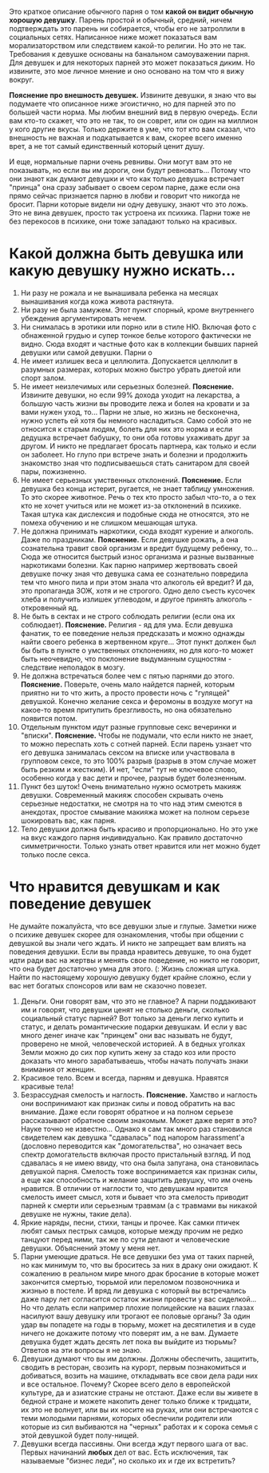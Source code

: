 Это краткое описание обычного парня о том **какой он видит обычную хорошую девушку**. Парень простой и обычный, средний, ничем подтверждать это парень ни собирается, чтобы его не затроллили в социальных сетях. Написанное ниже может показаться вам морализаторством или следствием какой-то религии. Но это не так. Требования к девушке основаны на банальном самоуважении парня. Для девушек и для некоторых парней это может показаться диким. Но извините, это мое личное мнение и оно основано на том что я вижу вокруг.

**Пояснение про внешность девушек.** Извините девушки, я знаю что вы подумаете что описанное ниже эгоистично, но для парней это по большей части норма. Мы любим внешний вид в первую очередь. Если вам кто-то скажет, что это не так, то он соврет, или он один на миллион у кого другие вкусы. Только держите в уме, что тот кто вам сказал, что внешность не важная и подкатывается к вам, скорее всего именно врет, а не тот самый единственный который ценит душу.

И еще, нормальные парни очень ревнивы. Они могут вам это не показывать, но если вы им дороги, они будут ревновать... Потому что они знают как думают девушки и что как только девушка встречает "принца" она сразу забывает о своем сером парне, даже если она прямо сейчас признается парню в любви и говорит что никогда не бросит. Парни которые видели ни одну девушку, знают что это ложь. Это не вина девушек, просто так устроена их психика. Парни тоже не без перекосов в психике, они тоже западают только на красивых.

# Какой должна быть девушка или какую девушку нужно искать...
1. Ни разу не рожала и не вынашивала ребенка на месяцах вынашивания когда кожа живота растянута.
2. Ни разу не была замужем. Этот пункт спорный, кроме внутреннего убеждения аргументировать нечем.
3. Ни снималась в эротики или порно или в стиле НЮ. Включая фото с обнаженной грудью и супер тонкое белье которого фактически не видно. Сюда входят и частные фото как в коллекции бывших парней девушки или самой девушки. Парни о
4. Не имеет излишек веса и целлюлита. Допускается целлюлит в разумных размерах, которых можно быстро убрать диетой или спорт залом.
5. Не имеет неизлечимых или серьезных болезней. **Пояснение.** Извините девушки, но если 99% дохода уходит на лекарства, а большую часть жизни вы проводите лежа и болея на кровати и за вами нужен уход, то... Парни не злые, но жизнь не бесконечна, нужно успеть ей хотя бы немного насладиться. Само собой это не относится к старым людям, болеть для них это норма и если дедушка встречает бабушку, то они оба готовы ухаживать друг за другом. И никто не предлагает бросать партнера, как только и если он заболеет. Но глупо при встрече знать и болезни и продолжить знакомство зная что подписываешься стать санитаром для своей пары, пожизненно.
6. Не имеет серьезных умственных отклонений. **Пояснение.** Если девушка без конца истерит, ругается, не знает таблицу умножения. То это скорее животное. Речь о тех кто просто забыл что-то, а о тех кто не хочет учиться или не может из-за отклонений в психике. Такая штука как дислексия и подобные сюда не относятся, это не помеха обучению и не слишком мешающая штука.
7. Не должна принимать наркотики, сюда входят курение и алкоголь. Даже по праздникам. **Пояснение.** Если девушке рожать, а она сознательна травит свой организм и вредит будущему ребенку, то... Сюда же относится быстрый износ организма и разные вызванные наркотиками болезни. Как парню например жертвовать своей девушке почку зная что девушка сама ее сознательно повредила тем что много пила и при этом знала что алкоголь ей вредит? И да, это пропаганда ЗОЖ, хотя и не строгого. Одно дело съесть кусочек хлеба и получить излишек углеводом, и другое принять алкоголь - откровенный яд.
8. Не быть в сектах и не строго соблюдать религии (если она их соблюдает). **Пояснение.** Религия - яд для ума. Если девушка фанатик, то ее поведение нельзя предсказать и можно однажды найти своего ребенка в жертвенном круге... Этот пункт должен был бы быть в пункте о умственных отклонениях, но для кого-то может быть неочевидно, что поклонение выдуманным сущностям - следствие неполадок в мозгу.
9. Не должна встречаться более чем с пятью парнями до этого. **Пояснение.** Поверьте, очень мало найдется парней, которым приятно ни то что жить, а просто провести ночь с "гулящей" девушкой. Конечно желание секса и феромоны в воздухе могут на какое-то время притупить брезгливость, но она обязательно появится потом.
10. Отдельным пунктом идут разные групповые секс вечеринки и "вписки". **Пояснение.** Чтобы не подумали, что если никто не знает, то можно переспать хоть с сотней парней. Если парень узнает что его девушка занималась сексом на вписке или участвовала в групповом сексе, то это 100% разрыв (разрыв в этом случае может быть резким и жестким). И нет, "если" тут не ключевое слово, особенно когда у вас дети и прочее, разрыв будет болезненным.
11. Пункт без шуток! Очень внимательно нужно осмотреть макияж девушки. Современный макияж способен скрывать очень серьезные недостатки, не смотря на то что над этим смеются в анекдотах, простое смывание макияжа может на полном серьезе шокировать вас, как парня.
12. Тело девушки должна быть красиво и пропорционально. Но это уже на вкус каждого парня индивидуально. Как правило достаточно симметричности. Только узнать ответ нравится или нет можно будет только после секса.

# Что нравится девушкам и как поведение девушек

Не думайте пожалуйста, что все девушки злые и глупые. Заметки ниже о психике девушек скорее для ознакомления, чтобы при общении с девушкой вы знали чего ждать. И никто не запрещает вам влиять на поведения девушки. Если вы правда нравитесь девушке, то она будет идти ради вас на жертвы и менять свое поведение, но никто не говорит, что она будет достаточно умна для этого. (: Жизнь сложная штука. Найти по настоящему хорошую девушку будет крайне сложно, если у вас нет богатых спонсоров или вам не сказочно повезет.

1. Деньги. Они говорят вам, что это не главное? А парни поддакивают им и говорят, что девушки ценят не столько деньги, сколько социальный статус парней? Вот только за деньги легко купить и статус, и делать романтические подарки девушкам. И если у вас много денег иначе как "принцем" они вас называть не будут, проверено не мной, человеческой историей. А в бедных уголках Земли можно до сих пор купить жену за стадо коз или просто доказать что много зарабатываешь, чтобы начать получать знаки внимания от женщин.
2. Красивое тело. Всем и всегда, парням и девушка. Нравятся красивые тела!
3. Безрассудная смелость и наглость. **Пояснение.** Хамство и наглость они воспринимают как признак силы и повод обратить на вас внимание. Даже если говорят обратное и на полном серьезе рассказывают обратное своим знакомым. Может даже верят в это? Науке точно не известно... Однако я сам так много раз становился свидетелем как девушка "сдавалась" под напором harassment'а (дословно переводится как "домогательства", но означает весь спектр домогательств включая просто пристальный взгляд. И под сдавалась я не имею ввиду, что она была запугана, она становилась девушкой парня. Смелость тоже воспринимается как признак силы, а еще как способность и желание защитить девушку, что им очень нравится. В отличии от наглости то, что девушкам нравится смелость имеет смысл, хотя и бывает что эта смелость приводит парней к смерти или серьезным травмам (а с травмами вы никакой девушке не нужны, такие дела).
4. Яркие наряды, песни, стихи, танцы и прочее. Как самки птичек любят самых пестрых самцов, которые между прочим не редко танцуют перед ними, так же по сути делают и человеческие девушки. Объяснений этому у меня нет.
5. Парни умеющие драться. Не все девушки без ума от таких парней, но как минимум то, что вы броситесь за них в драку они ожидают. К сожалению в реальном мире много драк бросание в которые может закончится смертью, тюрьмой или переломом позвоночника и жизнью в постеле. И вряд ли девушка с который вы встречались даже пару лет согласится остаток жизни провести у вас сиделкой... Но что делать если например плохие полицейские на ваших глазах насилуют вашу девушку или трогают ее половые органы? За один удар вы попадете на годы в тюрьму, может на десятилетия и в суде ничего не докажите потому что поверят им, а не вам. Думаете девушка будет ждать десять лет пока вы выйдите из тюрьмы? Ответов на эти вопросы я не знаю.
6. Девушки думают что вы им должны. Должны обеспечить, защитить, сводить в ресторан, свозить на курорт, первым познакомиться и добиваться, возить на машине, откладывать все свои дела ради них и все остальное. Почему? Скорее всего дело в европейской культуре, да и азиатские страны не отстают. Даже если вы живете в бедной стране и можете накопить денег только ближе к тридцати, их это не волнует, или вы их носите на руках, или они встречаются с теми молодыми парнями, которых обеспечили родители или которые из сил выбиваются на "черных" работах и к сорока семья с этой девушкой будет полу-нищей.
7. Девушки всегда пассивны. Они всегда ждут первого шага от вас. Первых начинаний **любых** дел от вас. Есть исключения, так называемые "бизнес леди", но сколько их и где их встретить?
